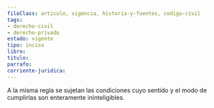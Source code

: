 ```yaml
---
fileClass: articulo, vigencia, historia-y-fuentes, codigo-civil
tags:
- derecho-civil
- derecho-privado
estado: vigente
tipo: inciso
libro:
titulo:
parrafo:
corriente-juridica:
---
```

A la misma regla se sujetan las condiciones cuyo sentido y el modo de cumplirlas son enteramente ininteligibles.